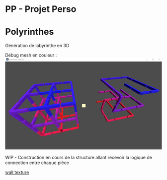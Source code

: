 # PP - Projet Perso
# Polyrinthes

Génération de labyrinthe en 3D

Débug mesh en couleur :
![ColoredDebugImage](images/ColoredDebug.PNG)

WIP - Construction en cours de la structure allant recevoir la logique de connection entre chaque pièce

[wall texture](https://polyhaven.com/)
